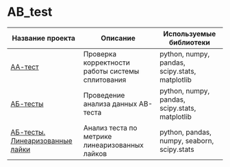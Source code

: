# AB_test

| Название проекта | Описание | Используемые библиотеки |	
| --- | --- | --- |
| <a href="https://github.com/mynameis-nikita/AB_test/tree/main/АА_test">АА-тест</a></br>	| Проверка корректности работы системы сплитования	| python, numpy, pandas, scipy.stats, matplotlib |
| <a href="https://github.com/mynameis-nikita/AB_test/tree/main/АB_test">АБ-тесты</a></br>	| Проведение анализа данных АB-теста | python, numpy, pandas, scipy.stats, matplotlib |
| <a href="https://github.com/mynameis-nikita/AB_test/tree/main/АB_test_linearized">АБ-тесты. Линеаризованные лайки</a></br>	| Анализ теста по метрике линеаризованных лайков | python, pandas, numpy, seaborn, scipy.stats |

